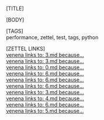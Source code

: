 [TITLE]  
  

[BODY]  

[TAGS]  
performance, zettel, test, tags, python  

[ZETTEL LINKS]  
[venena links to: 3.md because...](3.md)  
[venena links to: 3.md because...](3.md)  
[venena links to: 0.md because...](0.md)  
[venena links to: 6.md because...](6.md)  
[venena links to: 6.md because...](6.md)  
[venena links to: 6.md because...](6.md)  
[venena links to: 3.md because...](3.md)  
[venena links to: 4.md because...](4.md)  
[venena links to: 6.md because...](6.md)  
[venena links to: 5.md because...](5.md)  
